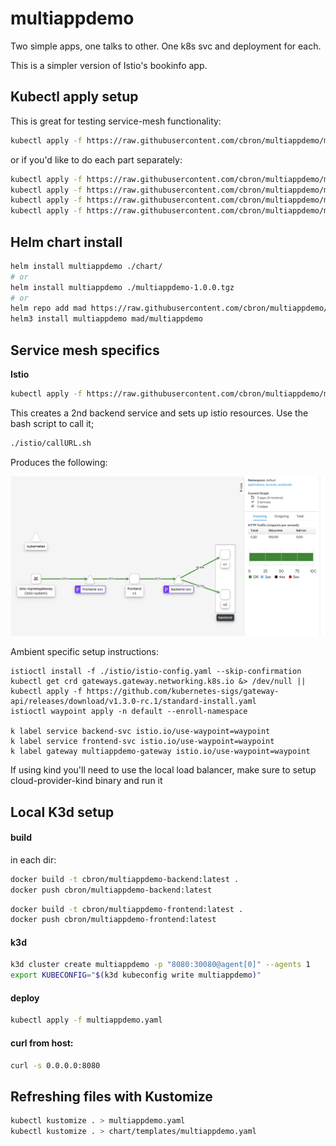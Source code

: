 # multiappdemo

Two simple apps, one talks to other. One k8s svc and deployment for each. 

This is a simpler version of Istio's bookinfo app.

## Kubectl apply setup

This is great for testing service-mesh functionality:

```bash
kubectl apply -f https://raw.githubusercontent.com/cbron/multiappdemo/master/multiappdemo.yaml
```

or if you'd like to do each part separately:

```bash
kubectl apply -f https://raw.githubusercontent.com/cbron/multiappdemo/master/backend/deployment.yaml
kubectl apply -f https://raw.githubusercontent.com/cbron/multiappdemo/master/backend/service.yaml
kubectl apply -f https://raw.githubusercontent.com/cbron/multiappdemo/master/frontend/deployment.yaml
kubectl apply -f https://raw.githubusercontent.com/cbron/multiappdemo/master/frontend/service.yaml
```


## Helm chart install

```bash
helm install multiappdemo ./chart/
# or
helm install multiappdemo ./multiappdemo-1.0.0.tgz
# or 
helm repo add mad https://raw.githubusercontent.com/cbron/multiappdemo/master
helm3 install multiappdemo mad/multiappdemo
```


## Service mesh specifics

**Istio**

```bash
kubectl apply -f https://raw.githubusercontent.com/cbron/multiappdemo/master/istio/istio.yaml
```

This creates a 2nd backend service and sets up istio resources. Use the bash script to call it;
```bash
./istio/callURL.sh
```

Produces the following:

![Istio.png](istio/istio.png "Istio.png")

Ambient specific setup instructions:
```
istioctl install -f ./istio/istio-config.yaml --skip-confirmation
kubectl get crd gateways.gateway.networking.k8s.io &> /dev/null || kubectl apply -f https://github.com/kubernetes-sigs/gateway-api/releases/download/v1.3.0-rc.1/standard-install.yaml
istioctl waypoint apply -n default --enroll-namespace

k label service backend-svc istio.io/use-waypoint=waypoint
k label service frontend-svc istio.io/use-waypoint=waypoint
k label gateway multiappdemo-gateway istio.io/use-waypoint=waypoint
```
If using kind you'll need to use the local load balancer, make sure to setup cloud-provider-kind binary and run it

## Local K3d setup

#### build

in each dir: 

```bash
docker build -t cbron/multiappdemo-backend:latest .
docker push cbron/multiappdemo-backend:latest
```

```bash
docker build -t cbron/multiappdemo-frontend:latest .
docker push cbron/multiappdemo-frontend:latest
```

#### k3d

```bash
k3d cluster create multiappdemo -p "8080:30080@agent[0]" --agents 1
export KUBECONFIG="$(k3d kubeconfig write multiappdemo)"
```

#### deploy

```bash
kubectl apply -f multiappdemo.yaml
```

#### curl from host: 

```bash
curl -s 0.0.0.0:8080
```

## Refreshing files with Kustomize

```bash
kubectl kustomize . > multiappdemo.yaml
kubectl kustomize . > chart/templates/multiappdemo.yaml
```
